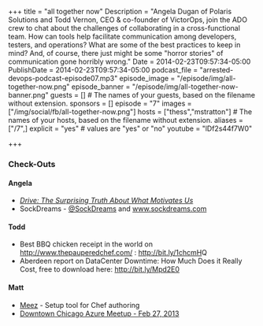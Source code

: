 +++
title = "all together now"
Description = "Angela Dugan of Polaris Solutions and Todd Vernon, CEO & co-founder of VictorOps, join the ADO crew to chat about the challenges of collaborating in a cross-functional team. How can tools help facilitate communication among developers, testers, and operations? What are some of the best practices to keep in mind? And, of course, there just might be some \"horror stories\" of communication gone horribly wrong."
Date = 2014-02-23T09:57:34-05:00
PublishDate = 2014-02-23T09:57:34-05:00
podcast_file = "arrested-devops-podcast-episode07.mp3"
episode_image = "/episode/img/all-together-now.png"
episode_banner = "/episode/img/all-together-now-banner.png"
guests = [] # The names of your guests, based on the filename without extension.
sponsors = []
episode = "7"
images = ["/img/social/fb/all-together-now.png"]
hosts = ["thess","mstratton"] # The names of your hosts, based on the filename without extension.
aliases = ["/7",]
explicit = "yes" # values are "yes" or "no"
youtube = "lDf2s44f7W0"

+++
<h3>Check-Outs</h3>
<h4>Angela</h4>
<ul>
	<li><a href="http://www.amazon.com/Drive-Surprising-Truth-About-Motivates/dp/1594484805" target="_blank"><em>Drive: The Surprising Truth About What Motivates Us</em></a></li>
	<li>SockDreams - <a href="http://twitter.com/SockDreams" target="_blank">@SockDreams</a> and <a href="http://www.sockdreams.com" target="_blank">www.sockdreams.com</a></li>
</ul>
<h4>Todd</h4>
<ul>
	<li>Best BBQ chicken receipt in the world on <a href="http://www.thepauperedchef.com/" target="_blank">http://www.thepauperedchef.com/</a> : <a href="http://bit.ly/1chcmH" target="_blank">http://bit.ly/1chcmH</a>Q</li>
	<li>Aberdeen report on DataCenter Downtime: How Much Does it Really Cost, free to download here: <a href="http://bit.ly/Mpd2E0" target="_blank">http://bit.ly/Mpd2E0</a></li>
</ul>
<h4>Matt</h4>
<ul>
	<li><a href="http://github.com/paulczar/meez">Meez</a> - Setup tool for Chef authoring</li>
	<li><a href="http://www.meetup.com/Downtown-Chicago-Azure-Meet-Up/events/160731772/">Downtown Chicago Azure Meetup - Feb 27, 2013</a></li>
</ul>
